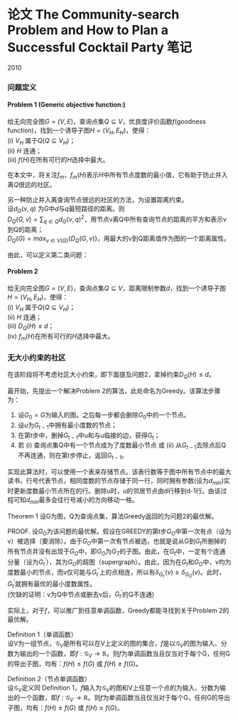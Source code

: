 # 论文 The Community-search Problem and How to Plan a Successful Cocktail Party 笔记
2010

### 问题定义

#### Problem 1 (Generic objective function:) 
给无向完全图$G=(V,E)$，查询点集$Q \subseteq V$，优良度评价函数$f$(goodness function)，找到一个诱导子图$H=(V_H, E_H)$，使得：  
(i) $V_H$ 属于$Q(Q\subseteq V_H)$；  
(ii) $H$ 连通；  
(iii) $f(H)$在所有可行的$H$选择中最大。

在本文中，将关注$f_m$，$f_m(H)$表示$H$中所有节点度数的最小值，它有助于防止并入离$Q$很远的社区。

另一种防止并入离查询节点很远的社区的方法，为设置距离约束。  
设$d_G(v,q)$ 为$G$中$d$与$q$最短路径的距离。则  
$D_Q(G, v) = \sum_{q\in Q} d_G(v,q)^2$，用节点v离Q中所有查询节点的距离的平方和表示v到Q的距离；  
$D_Q(G) = max_{v\in V(G)}\{D_Q(G, v)\}$，用最大的v到Q距离值作为图的一个距离属性。  

由此，可以定义第二类问题：
#### Problem 2
给无向完全图$G=(V,E)$，查询点集$Q \subseteq V$，距离限制参数$d$，找到一个诱导子图$H=(V_H, E_H)$，使得：  
(i) $V_H$ 属于$Q(Q\subseteq V_H)$；  
(ii) $H$ 连通；  
(iii) $D_Q(H) \le d$；  
(iv) $f_m(H)$在所有可行的$H$选择中最大。

### 无大小约束的社区
在该阶段将不考虑社区大小约束，即下面提及问题2，拿掉约束$D_Q(H) \le d$。

最开始，先提出一个解决Problem 2的算法，此处命名为Greedy。该算法步骤为：  
1. 设$G_0 = G$为输入的图。之后每一步都会删除$G_0$中的一个节点。
2. 设$u$为$G_{t-1}$中拥有最小度数的节点；
3. 在第t步中，删掉$G_{t-1}$中u和与u临接的边，获得$G_t$；
4. 若 (i) 查询点集Q中有一个节点成为了度数最小节点 或 (ii) 从$G_{t-1}$去除点后Q不再连通，则在第t步停止，返回$G_{t-1}$。

实现此算法时，可以使用一个表来存储节点。该表行数等于图中所有节点中的最大读书，行号代表节点，相同度数的节点存储于同一行，同时拥有参数(设为$d_{min}$)实时更新度数最小节点所在的行。删除u时，u的邻居节点由d行移到d-1行。由该过程可知$d_{min}$最多会往行号减小的方向移动一格。

Theorem 1 设G为图，Q为查询点集，算法Greedy返回的为问题2的最优解。

PROOF. 设$G_O$为该问题的最优解。假设在GREEDY的第t步$G_O$中第一次有点（设为v）被选择（要消除）。由于$G_O$中第一次有节点被选，也就是说从G到$G_t$所删掉的所有节点并没有出现于$G_O$中，即$G_O$为$G_T$的子图。由此，在$G_t$中，一定有个连通分量（设为$G_{t}^{'}$），其为$G_O$的超图（supergraph）。由此，因为在$G_t$和$G_O$中，v均为度数最小的节点，而v仅可能与$G_{t}^{'}$上的点相连，所以有$\delta_{G_{t}^{'}}(v) \ge \delta_{G_{O}}(v)$。此时，$G_{t}^{'}$就拥有最优的最小度数属性。  
(欠缺的证明：v为Q中节点或删去v后，$G_{t}^{'}$的Q不连通)

实际上，对于$f$，可以推广到任意单调函数，Greedy都能寻找到关于Problem 2的最优解。

Definition 1（单调函数）  
设V为一组节点，$\mathcal{G}_V$是所有可以在V上定义的图的集合，$f$是以$\mathcal{G}_V$的图为输入、分数为输出的一个函数，即$f:\mathcal{G}_V \rightarrow \mathbb{R}$。则$f$为单调函数当且仅当对于每个G，任何G的导出子图，均有：$f(H) \le f(G)$ 或 $f(H) \ge f(G)$。

Definition 2（节点单调函数）  
设$\mathcal{G}_V$定义同 Definition 1，$f$输入为$\mathcal{G}_V$的图和V上任意一个点的为输入、分数为输出的一个函数，即$f:\mathcal{G}_V \rightarrow \mathbb{R}$。则$f$为单调函数当且仅当对于每个G，任何G的导出子图，均有：$f(H) \le f(G)$ 或 $f(H) \ge f(G)$。



